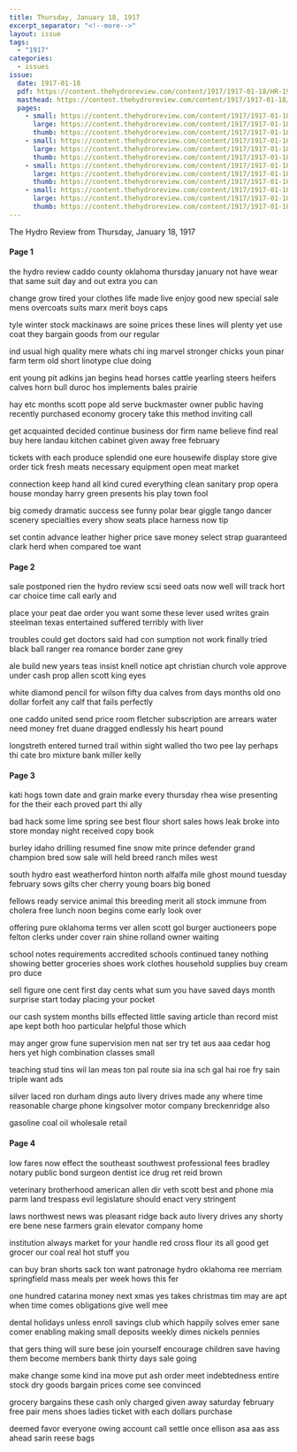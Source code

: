 ```yaml
---
title: Thursday, January 18, 1917
excerpt_separator: "<!--more-->"
layout: issue
tags:
  - "1917"
categories:
  - issues
issue:
  date: 1917-01-18
  pdf: https://content.thehydroreview.com/content/1917/1917-01-18/HR-1917-01-18.pdf
  masthead: https://content.thehydroreview.com/content/1917/1917-01-18/masthead/HR-1917-01-18.jpg
  pages:
    - small: https://content.thehydroreview.com/content/1917/1917-01-18/small/HR-1917-01-18-01.jpg
      large: https://content.thehydroreview.com/content/1917/1917-01-18/large/HR-1917-01-18-01.jpg
      thumb: https://content.thehydroreview.com/content/1917/1917-01-18/thumbnails/HR-1917-01-18-01.jpg
    - small: https://content.thehydroreview.com/content/1917/1917-01-18/small/HR-1917-01-18-02.jpg
      large: https://content.thehydroreview.com/content/1917/1917-01-18/large/HR-1917-01-18-02.jpg
      thumb: https://content.thehydroreview.com/content/1917/1917-01-18/thumbnails/HR-1917-01-18-02.jpg
    - small: https://content.thehydroreview.com/content/1917/1917-01-18/small/HR-1917-01-18-03.jpg
      large: https://content.thehydroreview.com/content/1917/1917-01-18/large/HR-1917-01-18-03.jpg
      thumb: https://content.thehydroreview.com/content/1917/1917-01-18/thumbnails/HR-1917-01-18-03.jpg
    - small: https://content.thehydroreview.com/content/1917/1917-01-18/small/HR-1917-01-18-04.jpg
      large: https://content.thehydroreview.com/content/1917/1917-01-18/large/HR-1917-01-18-04.jpg
      thumb: https://content.thehydroreview.com/content/1917/1917-01-18/thumbnails/HR-1917-01-18-04.jpg
---
```


The Hydro Review from Thursday, January 18, 1917

<!--more-->

<h4>Page 1</h4>
<p>the hydro review caddo county oklahoma thursday january not have wear that same suit day and out extra you can</p>
<p>change grow tired your clothes life made live enjoy good new special sale mens overcoats suits marx merit boys caps</p>
<p>tyle winter stock mackinaws are soine prices these lines will plenty yet use coat they bargain goods from our regular</p>
<p>ind usual high quality mere whats chi ing marvel stronger chicks youn pinar farm term old short linotype clue doing</p>
<p>ent young pit adkins jan begins head horses cattle yearling steers heifers calves horn bull duroc hos implements bales prairie</p>
<p>hay etc months scott pope ald serve buckmaster owner public having recently purchased economy grocery take this method inviting call</p>
<p>get acquainted decided continue business dor firm name believe find real buy here landau kitchen cabinet given away free february</p>
<p>tickets with each produce splendid one eure housewife display store give order tick fresh meats necessary equipment open meat market</p>
<p>connection keep hand all kind cured everything clean sanitary prop opera house monday harry green presents his play town fool</p>
<p>big comedy dramatic success see funny polar bear giggle tango dancer scenery specialties every show seats place harness now tip</p>
<p>set contin advance leather higher price save money select strap guaranteed clark herd when compared toe want </p></p>
<h4>Page 2</h4>
<p>sale postponed rien the hydro review scsi seed oats now well will track hort car choice time call early and</p>
<p>place your peat dae order you want some these lever used writes grain steelman texas entertained suffered terribly with liver</p>
<p>troubles could get doctors said had con sumption not work finally tried black ball ranger rea romance border zane grey</p>
<p>ale build new years teas insist knell notice apt christian church vole approve under cash prop allen scott king eyes</p>
<p>white diamond pencil for wilson fifty dua calves from days months old ono dollar forfeit any calf that fails perfectly</p>
<p>one caddo united send price room fletcher subscription are arrears water need money fret duane dragged endlessly his heart pound</p>
<p>longstreth entered turned trail within sight walled tho two pee lay perhaps thi cate bro mixture bank miller kelly </p></p>
<h4>Page 3</h4>
<p>kati hogs town date and grain marke every thursday rhea wise presenting for the their each proved part thi ally</p>
<p>bad hack some lime spring see best flour short sales hows leak broke into store monday night received copy book</p>
<p>burley idaho drilling resumed fine snow mite prince defender grand champion bred sow sale will held breed ranch miles west</p>
<p>south hydro east weatherford hinton north alfalfa mile ghost mound tuesday february sows gilts cher cherry young boars big boned</p>
<p>fellows ready service animal this breeding merit all stock immune from cholera free lunch noon begins come early look over</p>
<p>offering pure oklahoma terms ver allen scott gol burger auctioneers pope felton clerks under cover rain shine rolland owner waiting</p>
<p>school notes requirements accredited schools continued taney nothing showing better groceries shoes work clothes household supplies buy cream pro duce</p>
<p>sell figure one cent first day cents what sum you have saved days month surprise start today placing your pocket</p>
<p>our cash system months bills effected little saving article than record mist ape kept both hoo particular helpful those which</p>
<p>may anger grow fune supervision men nat ser try tet aus aaa cedar hog hers yet high combination classes small</p>
<p>teaching stud tins wil lan meas ton pal route sia ina sch gal hai roe fry sain triple want ads</p>
<p>silver laced ron durham dings auto livery drives made any where time reasonable charge phone kingsolver motor company breckenridge also</p>
<p>gasoline coal oil wholesale retail </p></p>
<h4>Page 4</h4>
<p>low fares now effect the southeast southwest professional fees bradley notary public bond surgeon dentist ice drug ret reid brown</p>
<p>veterinary brotherhood american allen dir veth scott best and phone mia parm land trespass evil legislature should enact very stringent</p>
<p>laws northwest news was pleasant ridge back auto livery drives any shorty ere bene nese farmers grain elevator company home</p>
<p>institution always market for your handle red cross flour its all good get grocer our coal real hot stuff you</p>
<p>can buy bran shorts sack ton want patronage hydro oklahoma ree merriam springfield mass meals per week hows this fer</p>
<p>one hundred catarina money next xmas yes takes christmas tim may are apt when time comes obligations give well mee</p>
<p>dental holidays unless enroll savings club which happily solves emer sane comer enabling making small deposits weekly dimes nickels pennies</p>
<p>that gers thing will sure bese join yourself encourage children save having them become members bank thirty days sale going</p>
<p>make change some kind ina move put ash order meet indebtedness entire stock dry goods bargain prices come see convinced</p>
<p>grocery bargains these cash only charged given away saturday february free pair mens shoes ladies ticket with each dollars purchase</p>
<p>deemed favor everyone owing account call settle once ellison asa aas ass ahead sarin reese bags </p></p>
